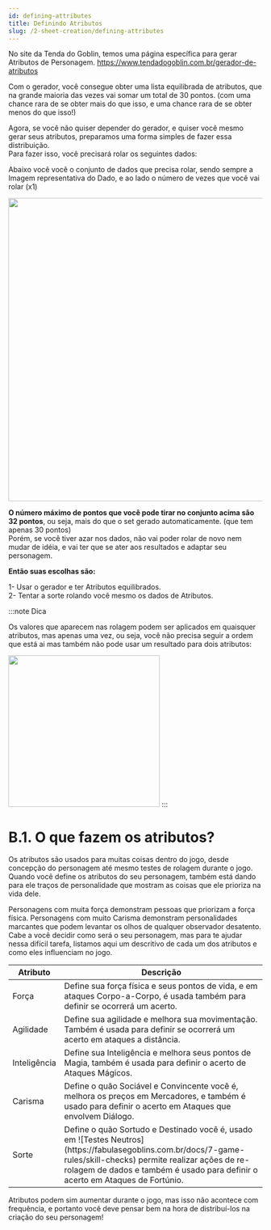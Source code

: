 ```yaml
---
id: defining-attributes
title: Definindo Atributos
slug: /2-sheet-creation/defining-attributes
---
```


No site da Tenda do Goblin, temos uma página específica para gerar Atributos de Personagem.
https://www.tendadogoblin.com.br/gerador-de-atributos

Com o gerador, você consegue obter uma lista equilibrada de atributos, que na grande maioria das vezes vai somar um total de 30 pontos. (com uma chance rara de se obter mais do que isso, e uma chance rara de se obter menos do que isso!)

Agora, se você não quiser depender do gerador, e quiser você mesmo gerar seus atributos, preparamos uma forma simples de fazer essa distribuição.<br/>
Para fazer isso, você precisará rolar os seguintes dados:

Abaixo você você o conjunto de dados que precisa rolar, sendo sempre a Imagem representativa do Dado, e ao lado o número de vezes que você vai rolar (x1)

<img src="https://fabulas-e-goblins-book.s3-us-west-2.amazonaws.com/criando-seu-personagem/definindo-atributos-01.jpg" width="600"/>

**O número máximo de pontos que você pode tirar no conjunto acima são 32 pontos**, ou seja, mais do que o set gerado automaticamente. (que tem apenas 30 pontos)<br/>
Porém, se você tiver azar nos dados, não vai poder rolar de novo nem mudar de idéia, e vai ter que se ater aos resultados e adaptar seu personagem.

**Então suas escolhas são:**

  1- Usar o gerador e ter Atributos equilibrados.<br/>
  2- Tentar a sorte rolando você mesmo os dados de Atributos.

:::note Dica

Os valores que aparecem nas rolagem podem ser aplicados em quaisquer atributos,  mas apenas uma vez, ou seja, você não precisa seguir a ordem que está ai mas também não pode usar um resultado para dois atributos:

<img src="https://fabulas-e-goblins-book.s3-us-west-2.amazonaws.com/criando-seu-personagem/definindo-atributos-02.jpg" width="300"/>
:::

# B.1. O que fazem os atributos?

Os atributos são usados para muitas coisas dentro do jogo, desde concepção do personagem até mesmo testes de rolagem durante o jogo.<br/>
Quando você define os atributos do seu personagem, também está dando para ele traços de personalidade que mostram as coisas que ele prioriza na vida dele.

Personagens com muita força demonstram pessoas que priorizam a força física. Personagens com muito Carisma demonstram personalidades marcantes que podem levantar os olhos de qualquer observador desatento.<br/>
Cabe a você decidir como será o seu personagem, mas para te ajudar nessa difícil tarefa, listamos aqui um descritivo de cada um dos atributos e como eles influenciam no jogo.

<table>
  <thead>
  <tr>
    <th>
      Atributo
      </th>
    <th>
      Descrição
      </th>
    </tr>
    </thead>
  
  <tbody>
  <tr>
    <td>
      Força
      </td>
    <td>
      Define sua força física e seus pontos de vida, e em ataques Corpo-a-Corpo, é usada também para definir se ocorrerá um acerto.
      </td>
    </tr>
    <tr>
    <td>
      Agilidade
      </td>
    <td>
      Define sua agilidade e melhora sua movimentação. Também é usada para definir se ocorrerá um acerto em ataques a distância.
      </td>
    </tr>
   <tr>
    <td>
      Inteligência
      </td>
    <td>
      Define sua Inteligência e melhora seus pontos de Magia, também é usada para definir o acerto de Ataques Mágicos.
      </td>
    </tr>
     <tr>
    <td>
      Carisma
      </td>
    <td>
      Define o quão Sociável e Convincente você é, melhora os preços em Mercadores, e também é usado para definir o acerto em Ataques que envolvem Diálogo.
      </td>
    </tr>
  <tr>
    <td>
      Sorte
      </td>
    <td>
      Define o quão Sortudo e Destinado você é, usado em ![Testes Neutros](https://fabulasegoblins.com.br/docs/7-game-rules/skill-checks) permite realizar ações de re-rolagem de dados e também é usado para definir o acerto em Ataques de Fortúnio.
      </td>
    </tr>
    </tbody>
  </table>
  
  Atributos podem sim aumentar durante o jogo, mas isso não acontece com frequência, e portanto você deve pensar bem na hora de distribuí-los na criação do seu personagem!
